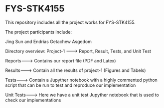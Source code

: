 # FYS-STK4155
This repository includes all the project works for FYS-STK4155.

The project participants include:

Jing Sun and
Endrias Getachew Asgedom

Directory overview:
Project-1 ---> Report, Result, Tests, and Unit Test

Reports---> Contains our report file (PDF and Latex)

Results---> Contain all the results of project-1 (Figures and Tabels)

Tests---> Contain a Jupyther notebook with a highly commented python script that can be run to test and reproduce our implementation

Unit Tests---> Here we have a unit test Jupyther notebook that is used to check our implementations

